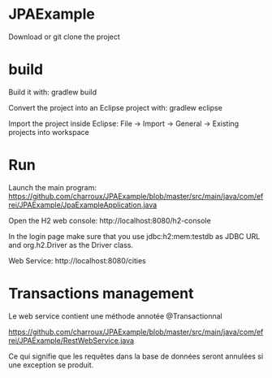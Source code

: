 # JPAExample

Download or git clone the project

# build

Build it with: gradlew build

Convert the project into an Eclipse project with: gradlew eclipse

Import the project inside Eclipse: File -> Import -> General -> Existing projects into workspace

# Run
Launch the main program: https://github.com/charroux/JPAExample/blob/master/src/main/java/com/efrei/JPAExample/JpaExampleApplication.java


Open the H2 web console: http://localhost:8080/h2-console

In the login page make sure that you use jdbc:h2:mem:testdb as JDBC URL and org.h2.Driver as the Driver class.


Web Service: http://localhost:8080/cities

# Transactions management

Le web service contient une méthode annotée @Transactionnal

https://github.com/charroux/JPAExample/blob/master/src/main/java/com/efrei/JPAExample/RestWebService.java

Ce qui signifie que les requêtes dans la base de données seront annulées si une exception se produit.
